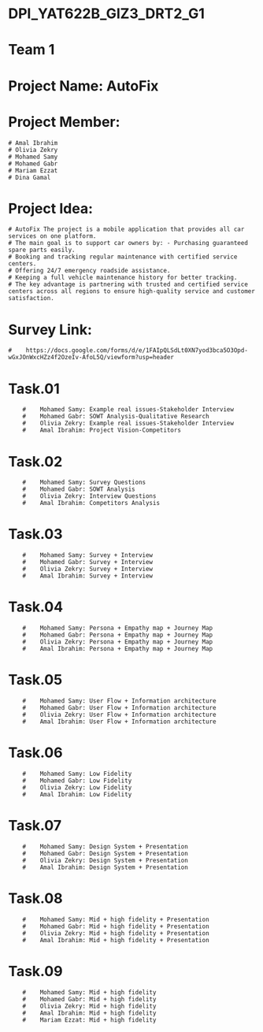 # DPI_YAT622B_GIZ3_DRT2_G1
# Team 1

# Project Name: **AutoFix**

# Project Member: 
    # Amal Ibrahim 
    # Olivia Zekry 
    # Mohamed Samy 
    # Mohamed Gabr
    # Mariam Ezzat
    # Dina Gamal
    
# Project Idea: 
    # AutoFix The project is a mobile application that provides all car services on one platform.
    # The main goal is to support car owners by: - Purchasing guaranteed spare parts easily.
    # Booking and tracking regular maintenance with certified service centers.
    # Offering 24/7 emergency roadside assistance.
    # Keeping a full vehicle maintenance history for better tracking.
    # The key advantage is partnering with trusted and certified service centers across all regions to ensure high-quality service and customer satisfaction.
    
# Survey Link:
    #    https://docs.google.com/forms/d/e/1FAIpQLSdLt0XN7yod3bca5O3Opd-wGxJOnWxcHZz4f2OzeIv-AfoL5Q/viewform?usp=header

# Task.01
        #    Mohamed Samy: Example real issues-Stakeholder Interview
        #    Mohamed Gabr: SOWT Analysis-Qualitative Research
        #    Olivia Zekry: Example real issues-Stakeholder Interview
        #    Amal Ibrahim: Project Vision-Competitors
# Task.02
        #    Mohamed Samy: Survey Questions
        #    Mohamed Gabr: SOWT Analysis
        #    Olivia Zekry: Interview Questions
        #    Amal Ibrahim: Competitors Analysis
# Task.03
        #    Mohamed Samy: Survey + Interview
        #    Mohamed Gabr: Survey + Interview
        #    Olivia Zekry: Survey + Interview
        #    Amal Ibrahim: Survey + Interview
# Task.04
        #    Mohamed Samy: Persona + Empathy map + Journey Map
        #    Mohamed Gabr: Persona + Empathy map + Journey Map
        #    Olivia Zekry: Persona + Empathy map + Journey Map
        #    Amal Ibrahim: Persona + Empathy map + Journey Map
# Task.05
        #    Mohamed Samy: User Flow + Information architecture
        #    Mohamed Gabr: User Flow + Information architecture
        #    Olivia Zekry: User Flow + Information architecture
        #    Amal Ibrahim: User Flow + Information architecture
# Task.06
        #    Mohamed Samy: Low Fidelity
        #    Mohamed Gabr: Low Fidelity
        #    Olivia Zekry: Low Fidelity
        #    Amal Ibrahim: Low Fidelity
# Task.07
        #    Mohamed Samy: Design System + Presentation
        #    Mohamed Gabr: Design System + Presentation
        #    Olivia Zekry: Design System + Presentation
        #    Amal Ibrahim: Design System + Presentation
# Task.08
        #    Mohamed Samy: Mid + high fidelity + Presentation
        #    Mohamed Gabr: Mid + high fidelity + Presentation
        #    Olivia Zekry: Mid + high fidelity + Presentation
        #    Amal Ibrahim: Mid + high fidelity + Presentation
# Task.09
        #    Mohamed Samy: Mid + high fidelity 
        #    Mohamed Gabr: Mid + high fidelity 
        #    Olivia Zekry: Mid + high fidelity
        #    Amal Ibrahim: Mid + high fidelity
        #    Mariam Ezzat: Mid + high fidelity
        

 


